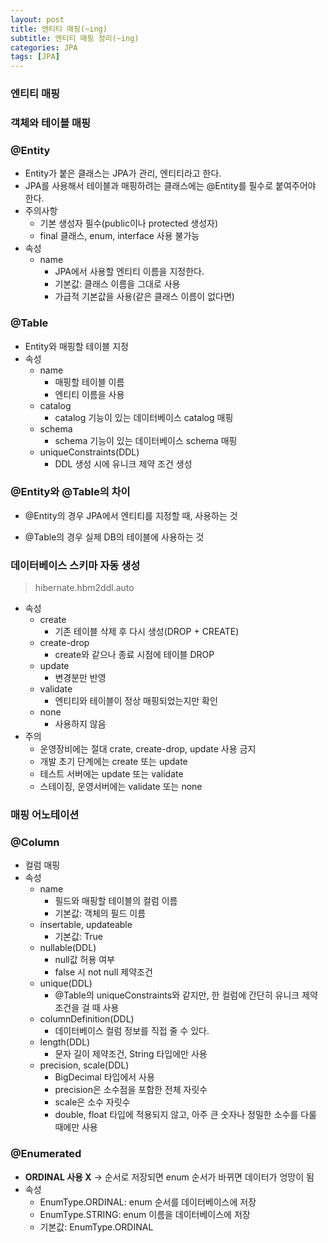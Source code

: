 ```yaml
---
layout: post
title: 엔티티 매핑(~ing)
subtitle: 엔티티 매핑 정리(~ing)
categories: JPA
tags: [JPA]
---
```

### 엔티티 매핑

### 객체와 테이블 매핑

### @Entity
*  Entity가 붙은 클래스는 JPA가 관리, 엔티티라고 한다.  
*  JPA를 사용해서 테이블과 매핑하려는 클래스에는 @Entity를 필수로 붙여주어야 한다.
*  주의사항
   *  기본 생성자 필수(public이나 protected 생성자)
   *  final 클래스, enum, interface 사용 불가능
* 속성
  * name
    * JPA에서 사용할 엔티티 이름을 지정한다.
    * 기본값: 클래스 이름을 그대로 사용
    * 가급적 기본값을 사용(같은 클래스 이름이 없다면)

### @Table
* Entity와 매핑할 테이블 지정
* 속성
  * name 
    * 매핑할 테이블 이름
    * 엔티티 이름을 사용
  * catalog
    * catalog 기능이 있는 데이터베이스 catalog 매핑
  * schema
    * schema 기능이 있는 데이터베이스 schema 매핑
  * uniqueConstraints(DDL)
    * DDL 생성 시에 유니크 제약 조건 생성

### @Entity와 @Table의 차이
* @Entity의 경우 JPA에서 엔티티를 지정할 때, 사용하는 것

* @Table의 경우 실제 DB의 테이블에 사용하는 것

### 데이터베이스 스키마 자동 생성
> hibernate.hbm2ddl.auto

* 속성
  * create
    * 기존 테이블 삭제 후 다시 생성(DROP + CREATE)
  * create-drop
    * create와 같으나 종료 시점에 테이블 DROP
  * update
    * 변경분만 반영
  * validate
    * 엔티티와 테이블이 정상 매핑되었는지만 확인
  * none   
    * 사용하지 않음
* 주의
  * 운영장비에는 절대 crate, create-drop, update 사용 금지
  * 개발 초기 단계에는 create 또는 update
  * 테스트 서버에는 update 또는 validate
  * 스테이징, 운영서버에는 validate 또는 none

### 매핑 어노테이션

### @Column
* 컬럼 매핑
* 속성
  * name
    * 필드와 매핑할 테이블의 컬럼 이름
    * 기본값: 객체의 필드 이름
  * insertable, updateable 
    * 기본값: True
  * nullable(DDL)
    * null값 허용 여부
    * false 시 not null 제약조건
  * unique(DDL)
    * @Table의 uniqueConstraints와 같지만, 한 컬럼에 간단히 유니크 제약조건을 걸 때 사용
  * columnDefinition(DDL)
    * 데이터베이스 컬럼 정보를 직접 줄 수 있다.
  * length(DDL)
    * 문자 길이 제약조건, String 타입에만 사용
  * precision, scale(DDL)
    * BigDecimal 타입에서 사용
    * precision은 소수점을 포함한 전체 자릿수
    * scale은 소수 자릿수 
    * double, float 타입에 적용되지 않고, 아주 큰 숫자나 정밀한 소수를 다룰 때에만 사용

### @Enumerated
* **ORDINAL 사용 X** -> 순서로 저장되면 enum 순서가 바뀌면 데이터가 엉망이 됨
* 속성
  * EnumType.ORDINAL: enum 순서를 데이터베이스에 저장
  * EnumType.STRING: enum 이름을 데이터베이스에 저장
  * 기본값: EnumType.ORDINAL



